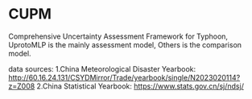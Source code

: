 # CUPM
Comprehensive Uncertainty Assessment Framework for Typhoon,
UprotoMLP is the  mainly assessment model,
Others is the comparison model.

data sources: 
1.China Meteorological Disaster Yearbook: http://60.16.24.131/CSYDMirror/Trade/yearbook/single/N2023020114?z=Z008
2.China Statistical Yearbook: https://www.stats.gov.cn/sj/ndsj/
